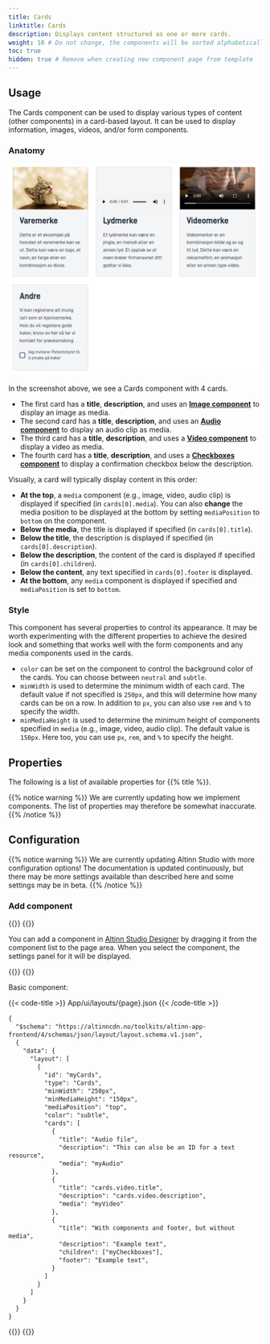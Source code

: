 ```yaml
---
title: Cards
linktitle: Cards
description: Displays content structured as one or more cards.
weight: 10 # Do not change, the components will be sorted alphabetically
toc: true
hidden: true # Remove when creating new component page from template
---
```


## Usage

The Cards component can be used to display various types of content (other components) in a card-based layout.
It can be used to display information, images, videos, and/or form components.

### Anatomy

![Cards component](./CardsComponent.png)

In the screenshot above, we see a Cards component with 4 cards.

- The first card has a **title**, **description**, and uses an [**Image component**](../image) to display an image as media.
- The second card has a **title**, **description**, and uses an [**Audio component**](../audio) to display an audio clip as media.
- The third card has a **title**, **description**, and uses a [**Video component**](../video) to display a video as media.
- The fourth card has a **title**, **description**, and uses a [**Checkboxes component**](../checkboxes) to display a confirmation checkbox below the description.

Visually, a card will typically display content in this order:

- **At the top**, a `media` component (e.g., image, video, audio clip) is displayed if specified (in `cards[0].media`). You can also **change** the media position to be displayed at the bottom by setting `mediaPosition` to `bottom` on the component.
- **Below the media**, the title is displayed if specified (in `cards[0].title`).
- **Below the title**, the description is displayed if specified (in `cards[0].description`).
- **Below the description**, the content of the card is displayed if specified (in `cards[0].children`).
- **Below the content**, any text specified in `cards[0].footer` is displayed.
- **At the bottom**, any `media` component is displayed if specified and `mediaPosition` is set to `bottom`.

### Style

This component has several properties to control its appearance. It may be worth experimenting with the different properties 
to achieve the desired look and something that works well with the form components and any media components 
used in the cards.

- `color` can be set on the component to control the background color of the cards. You can choose between `neutral` and `subtle`.
- `minWidth` is used to determine the minimum width of each card. The default value if not specified is `250px`, and this will determine how many cards can be on a row. In addition to `px`, you can also use `rem` and `%` to specify the width.
- `minMediaHeight` is used to determine the minimum height of components specified in `media` (e.g., image, video, audio clip). The default value is `150px`. Here too, you can use `px`, `rem`, and `%` to specify the height.

## Properties

The following is a list of available properties for {{% title %}}.

{{% notice warning %}}
We are currently updating how we implement components. The list of properties may therefore be somewhat inaccurate.
{{% /notice %}}

## Configuration

{{% notice warning %}}
We are currently updating Altinn Studio with more configuration options!
 The documentation is updated continuously, but there may be more settings available than described here and some settings may be in beta.
{{% /notice %}}

### Add component

{{<content-version-selector classes="border-box">}}
{{<content-version-container version-label="Altinn Studio Designer">}}

You can add a component in [Altinn Studio Designer](/nb/altinn-studio/getting-started/) by dragging it from the component list to the page area.
When you select the component, the settings panel for it will be displayed.

{{</content-version-container>}}
{{<content-version-container version-label="Code">}}

Basic component:

{{< code-title >}}
App/ui/layouts/{page}.json
{{< /code-title >}}

```json{hl_lines="6-"}
{
  "$schema": "https://altinncdn.no/toolkits/altinn-app-frontend/4/schemas/json/layout/layout.schema.v1.json",
  {
    "data": {
      "layout": [
        {
          "id": "myCards",
          "type": "Cards",
          "minWidth": "250px",
          "minMediaHeight": "150px",
          "mediaPosition": "top",
          "color": "subtle",
          "cards": [
            {
              "title": "Audio file",
              "description": "This can also be an ID for a text resource",
              "media": "myAudio"
            },
            {
              "title": "cards.video.title",
              "description": "cards.video.description",
              "media": "myVideo"
            },
            {
              "title": "With components and footer, but without media",
              "description": "Example text",
              "children": ["myCheckboxes"],
              "footer": "Example text",
            }
          ]
        }
      ]
    }
  }
}
```

{{</content-version-container>}}
{{</content-version-selector>}}
